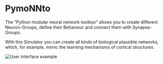 # PymoNNto
The "Python modular neural network toolbox" allows you to create different Neuron-Groups, define their Behaviour and connect them with Synapse-Groups.

With this Simulator you can create all kinds of biological plausible networks, which, for example, mimic the learning mechanisms of cortical structures.

![User interface example](https://raw.githubusercontent.com/trieschlab/PymoNNto/Images/icon.png)